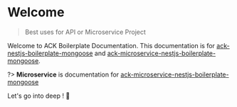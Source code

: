 # Welcome

> Best uses for API or Microservice Project

Welcome to ACK Boilerplate Documentation. This documentation is for [ack-nestjs-boilerplate-mongoose][ack-repo] and [ack-microservice-nestjs-boilerplate-mongoose][ack-microservice-repo].

?> **Microservice** is documentation for [ack-microservice-nestjs-boilerplate-mongoose][ack-microservice-repo]

Let's go into deep ! 🚀

<button-jump-to name="Jump To Overview" link="/#/overview"></button-jump-to>

<!-- Repo LINKS -->

[ack-repo]: https://github.com/andrechristikan/ack-nestjs-boilerplate-mongoose
[ack-microservice-repo]: https://github.com/andrechristikan/ack-microservice-nestjs-mongoose